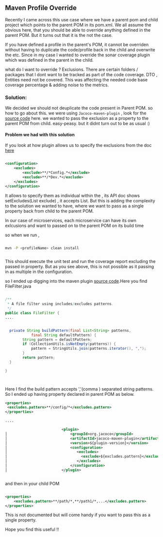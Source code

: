 ## Maven Profile Override

Recently I came across this use case where we have a parent pom and child project which points to the parent POM in its pom.xml. We all assume the obvious here, that you should be able to override anything defined in the parent POM. But it turns out that it is the not the case. 

If you have defined a profile in the parent's POM, it cannot be overriden without having to duplicate the code/profile back in the child and overwrite the <configuration> etc. Since in my case I wanted to override the sonar coverage plugin which was defined in the parent in the child. 

what do I want to override ? Exclusions. There are certain folders / packages that I dont want to be tracked as part of the code coverage. DTO , Entities need not be covered. This was affecting the needed code base coverage percentage & adding noise to the metrics. 


### Solution: 

We decided we should not deuplicate the code present in Parent POM. so how to go about this. we were using `Jacoco-maven-plugin` , look for the [source code](https://github.com/jacoco/jacoco/tree/master/jacoco-maven-plugin) here. we wanted to pass the exclusion as a property to the parent POM from child. easy-peasy. but it didnt turn out to be as usual :) 

#### Problem we had with this solution 

If you look at how plugin allows us to specify the exclusions from the doc [here](https://www.eclemma.org/jacoco/trunk/doc/maven.html)

```xml

<configuration>
    <excludes>
        <exclude>**/*Config.*</exclude>
        <exclude>**/*Dev.*</exclude>
    </excludes>
</configuration>

```

It allows to specify them as individual <exclude> within the <excludes> , its API doc shows setExcludes(List<String> exclude) , it accepts List<String>. But this is adding the complexity to the solution we wanted to have, where we want to pass as a single property back from child to the parent POM. 

In our case of microservices, each microservice can have its own exlcusions and want to passed on to the parent POM on its build time 

so when we run , 

```bash

mvn -P <profileName> clean install 



```

This should execute the unit test and run the coverage report excluding the passed in property. But as you see above, this is not possible as it passing in as multiple <exclude> in the configuration. 

so I ended up digging into the maven plugin [source code](https://github.com/jacoco/jacoco/tree/master/jacoco-maven-plugin).Here you find FileFilter.java

```java

/**
 * A file filter using includes/excludes patterns.
 */
public class FileFilter {
....


  private String buildPattern(final List<String> patterns,
			final String defaultPattern) {
		String pattern = defaultPattern;
		if (CollectionUtils.isNotEmpty(patterns)) {
			pattern = StringUtils.join(patterns.iterator(), ",");
		}
		return pattern;
  } 

}

	
``` 
 

Here I find the build pattern accepts ','(comma ) separated string patterns. So I ended up having property declared in parent POM as below. 

```xml
<properties>
 <excludes.pattern>**/config/*</excludes.pattern>
</properties>

....

                          <plugin>
│                             <groupId>org.jacoco</groupId>
│                             <artifactId>jacoco-maven-plugin</artifactId>
│                             <version>${plugin-version}</version>
│                             <configuration>
│                                <excludes>
│                                  <exclude>${excludes.pattern}</exclude>
│                                </excludes>
│                             </configuration>
│                         </plugin>



```

and then in your child POM 

```xml

<properties>
	<excludes.pattern>**/path/*,**/path1/*,...</excludes.pattern>
</properties>

```


This is not documented but will come handy if you want to pass this as a single property.


Hope you find this useful !!